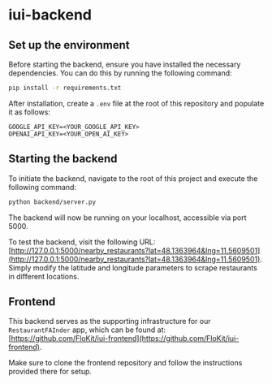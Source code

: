 # iui-backend

## Set up the environment

Before starting the backend, ensure you have installed the necessary dependencies. You can do this by running the following command:

```bash
pip install -r requirements.txt
```

After installation, create a `.env` file at the root of this repository and populate it as follows:

```
GOOGLE_API_KEY=<YOUR_GOOGLE_API_KEY>
OPENAI_API_KEY=<YOUR_OPEN_AI_KEY>
```

## Starting the backend

To initiate the backend, navigate to the root of this project and execute the following command:

```bash
python backend/server.py
```

The backend will now be running on your localhost, accessible via port 5000.

To test the backend, visit the following URL: [http://127.0.0.1:5000/nearby_restaurants?lat=48.1363964&lng=11.5609501](http://127.0.0.1:5000/nearby_restaurants?lat=48.1363964&lng=11.5609501).
Simply modify the latitude and longitude parameters to scrape restaurants in different locations.

## Frontend

This backend serves as the supporting infrastructure for our `RestaurantFAInder` app, which can be found at: [https://github.com/FloKit/iui-frontend](https://github.com/FloKit/iui-frontend).

Make sure to clone the frontend repository and follow the instructions provided there for setup.
